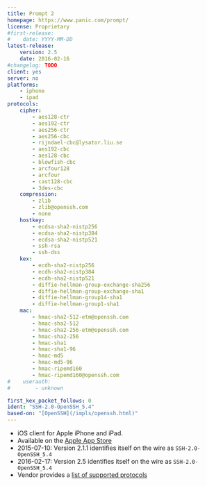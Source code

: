 ```yaml
---
title: Prompt 2
homepage: https://www.panic.com/prompt/
license: Proprietary
#first-release:
#    date: YYYY-MM-DD
latest-release:
    version: 2.5
    date: 2016-02-16
#changelog: TODO
client: yes
server: no
platforms:
    - iphone
    - ipad
protocols:
    cipher:
        - aes128-ctr
        - aes192-ctr
        - aes256-ctr
        - aes256-cbc
        - rijndael-cbc@lysator.liu.se
        - aes192-cbc
        - aes128-cbc
        - blowfish-cbc
        - arcfour128
        - arcfour
        - cast128-cbc
        - 3des-cbc
    compression:
        - zlib
        - zlib@openssh.com
        - none
    hostkey:
        - ecdsa-sha2-nistp256
        - ecdsa-sha2-nistp384
        - ecdsa-sha2-nistp521
        - ssh-rsa
        - ssh-dss
    kex:
        - ecdh-sha2-nistp256
        - ecdh-sha2-nistp384
        - ecdh-sha2-nistp521
        - diffie-hellman-group-exchange-sha256
        - diffie-hellman-group-exchange-sha1
        - diffie-hellman-group14-sha1
        - diffie-hellman-group1-sha1
    mac:
        - hmac-sha2-512-etm@openssh.com
        - hmac-sha2-512
        - hmac-sha2-256-etm@openssh.com
        - hmac-sha2-256
        - hmac-sha1
        - hmac-sha1-96
        - hmac-md5
        - hmac-md5-96
        - hmac-ripemd160
        - hmac-ripemd160@openssh.com
#    userauth:
#        - unknown

first_kex_packet_follows: 0
ident: "SSH-2.0-OpenSSH_5.4"
based-on: "[OpenSSH](/impls/openssh.html)"
---
```

* iOS client for Apple iPhone and iPad.
* Available on the [Apple App Store](https://itunes.apple.com/us/app/id917437289)
* 2015-07-10: Version 2.1.1 identifies itself on the wire as `SSH-2.0-OpenSSH_5.4`
* 2016-02-17: Version 2.5 identifies itself on the wire as `SSH-2.0-OpenSSH_5.4`
* Vendor provides a [list of supported protocols](https://library.panic.com/prompt/prompt-key-security/)

